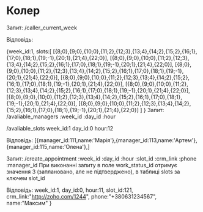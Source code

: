 # Колер
Запит:
/caller_current_week

Відповідь:

{week_id:1,
slots:[
    [{8;0},{9;0},{10;0},{11;2},{12;3},{13;4},{14;2},{15;2},{16;1},{17;0},{18;1},{19;-1},{20;1},{21;4},{22;0}],
    [{8;0},{9;0},{10;0},{11;2},{12;3},{13;4},{14;2},{15;2},{16;1},{17;0},{18;1},{19;-1},{20;1},{21;4},{22;0}],
    [{8;0},{9;0},{10;0},{11;2},{12;3},{13;4},{14;2},{15;2},{16;1},{17;0},{18;1},{19;-1},{20;1},{21;4},{22;0}],
    [{8;0},{9;0},{10;0},{11;2},{12;3},{13;4},{14;2},{15;2},{16;1},{17;0},{18;1},{19;-1},{20;1},{21;4},{22;0}],
    [{8;0},{9;0},{10;0},{11;2},{12;3},{13;4},{14;2},{15;2},{16;1},{17;0},{18;1},{19;-1},{20;1},{21;4},{22;0}],
    [{8;0},{9;0},{10;0},{11;2},{12;3},{13;4},{14;2},{15;2},{16;1},{17;0},{18;1},{19;-1},{20;1},{21;4},{22;0}],
    [{8;0},{9;0},{10;0},{11;2},{12;3},{13;4},{14;2},{15;2},{16;1},{17;0},{18;1},{19;-1},{20;1},{21;4},{22;0}]
    ]
}
Запит:
/avaliable_managers :week_id :day_id :hour

/avaliable_slots week_id:1 day_id:0 hour:12


Відповідь:
[{manager_id:111,name:'Maрія'},{manager_id:113,name:'Артем'},{manager_id:115,name:'Олена'},]



Запит:
/create_appointment :week_id :day_id :hour :slot_id :crm_link :phone :manager_id
При виконанні запиту в поле work_status_id отримує значення 3 (заплановано, але не підтверджено), в таблиці slots за ключем slot_id 

Відповідь:
    week_id:1,
    day_id:0,
    hour:11,
    slot_id:121,
    crm_link:"http://zoho.com/1244",
    phone:"+380631234567",
    name:"Максим"
}



